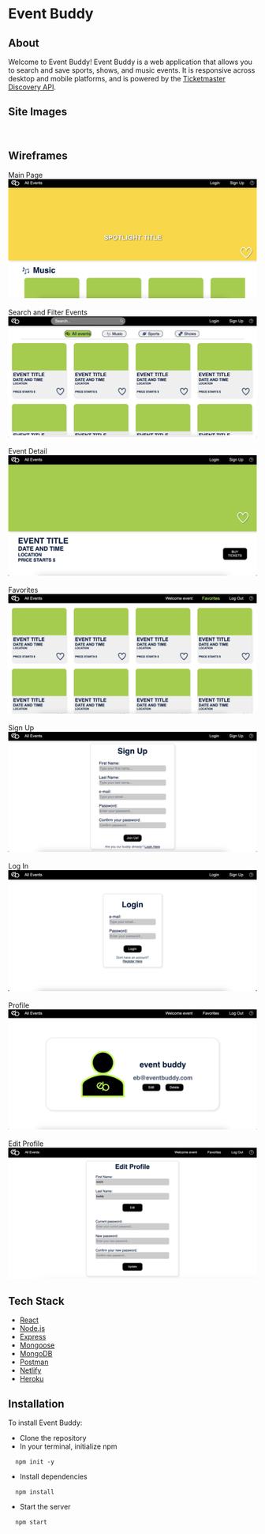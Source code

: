 # Event Buddy

## About
Welcome to Event Buddy! Event Buddy is a web application that allows you to search and save sports, shows, and music events. It is responsive across desktop and mobile platforms, and is powered by the [Ticketmaster Discovery API](https://developer.ticketmaster.com/products-and-docs/apis/discovery-api/v2/).


## Site Images
<img src=''>
<img src=''>
<img src=''>
<img src=''>


## Wireframes
Main Page
<img src='https://github.com/CIparrea/event_buddy/blob/main/public/wireframes/mainPageWF.png'>
\
\
Search and Filter Events
<img src='https://github.com/CIparrea/event_buddy/blob/main/public/wireframes/allEventsPageWF.png'>
\
\
Event Detail
<img src='https://github.com/CIparrea/event_buddy/blob/main/public/wireframes/eventPageWF.png'>
\
\
Favorites
<img src='https://github.com/CIparrea/event_buddy/blob/main/public/wireframes/favoritesPageWF.png'>
\
\
Sign Up
<img src='https://github.com/CIparrea/event_buddy/blob/main/public/wireframes/signupPageWF.png'>
\
\
Log In
<img src='https://github.com/CIparrea/event_buddy/blob/main/public/wireframes/loginPageWF.png'>
\
\
Profile
<img src='https://github.com/CIparrea/event_buddy/blob/main/public/wireframes/profilePageWF.png'>
\
\
Edit Profile
<img src='https://github.com/CIparrea/event_buddy/blob/main/public/wireframes/efitProfilePageWF.png'>


## Tech Stack
- [React](https://react.dev/)
- [Node.js](https://nodejs.org/en)
- [Express](https://expressjs.com/)
- [Mongoose](https://mongoosejs.com/)
- [MongoDB](https://www.mongodb.com/)
- [Postman](https://www.postman.com/)
- [Netlify](https://app.netlify.com/login)
- [Heroku](https://www.heroku.com/)


## Installation
To install Event Buddy:

- Clone the repository
- In your terminal, initialize npm

```
  npm init -y
```
- Install dependencies

```
  npm install
```

- Start the server

```
  npm start